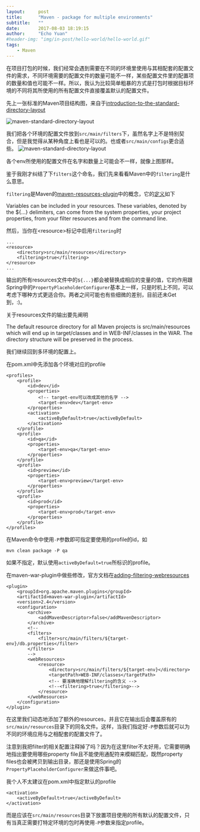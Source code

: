 ```yaml
---
layout:     post
title:      "Maven - package for multiple environments"
subtitle:   ""
date:       2017-08-03 18:19:15
author:     "Echo Yuan"
#header-img: "img/in-post/hello-world/hello-world.gif"
tags:
    - Maven
---
```

在项目打包的时候，我们经常会遇到需要在不同的环境里使用与其相配套的配置文件的需求，不同环境需要的配置文件的数量可能不一样，某些配置文件里的配置项的数量和值也可能不一样。所以，我认为比较简单粗暴的方式是打包时根据目标环境的不同将其所使用的所有配置文件直接覆盖默认的配置文件。

先上一张标准的Maven项目结构图，来自于[introduction-to-the-standard-directory-layout](https://maven.apache.org/guides/introduction/introduction-to-the-standard-directory-layout.html)

![maven-standard-directory-layout](/img/in-post/maven-package-for-multiple-environments/maven-standard-directory-layout.png)

我们把各个环境的配置文件放到`src/main/filters`下，虽然名字上不是特别契合，但是我觉得从某种角度上看也是可以的。也或者`src/main/configs`更合适些。
![maven-standard-directory-layout](/img/in-post/maven-package-for-multiple-environments/filter-by-envs.png)

各个env所使用的配置文件在名字和数量上可能会不一样，就像上图那样。

鉴于我刚才纠结了下`filters`这个命名，我们先来看看Maven中的`filtering`是什么意思。

`filtering`是Maven的[maven-resources-plugin](https://maven.apache.org/plugins/maven-resources-plugin/index.html)中的概念，它的[定义](https://maven.apache.org/plugins/maven-resources-plugin/examples/filter.html)如下

>
Variables can be included in your resources. These variables, denoted by the ${...} delimiters, can come from the system properties, your project properties, from your filter resources and from the command line.

然后，当你在\<resource\>标记中启用`filtering`时
```
...
<resource>
    <directory>src/main/resources</directory>
    <filtering>true</filtering>
</resource>
...
```
输出的所有resources文件中的`${...}`都会被替换成相应的变量的值，它的作用跟Spring中的`PropertyPlaceholderConfigurer`基本上一样，只是时机上不同，可以考虑下哪种方式更适合你。两者之间可能也有些细微的差别，目前还未Get到，:)。

关于resources文件的输出要先阐明
>
The default resource directory for all Maven projects is src/main/resources which will end up in target/classes and in WEB-INF/classes in the WAR. The directory structure will be preserved in the process.

我们继续回到多环境的配置上。

在pom.xml中先添加各个环境对应的profile
```
<profiles>
    <profile>
        <id>dev</id>
        <properties>
            <!-- target-env可以改成其他的名字 -->
            <target-env>dev</target-env>
        </properties>
        <activation>
            <activeByDefault>true</activeByDefault>
        </activation>
    </profile>
    <profile>
        <id>qa</id>
        <properties>
            <target-env>qa</target-env>
        </properties>
    </profile>
    <profile>
        <id>preview</id>
        <properties>
            <target-env>preview</target-env>
        </properties>
    </profile>
    <profile>
        <id>prod</id>
        <properties>
            <target-env>prod</target-env>
        </properties>
    </profile>
</profiles>
```

在Maven命令中使用`-P`参数即可指定要使用的profile的id，如

```
mvn clean package -P qa
```
如果不指定，默认使用`activeByDefault=true`所标识的profile。

在maven-war-plugin中做些修改，官方文档在[adding-filtering-webresources](http://maven.apache.org/plugins/maven-war-plugin/examples/adding-filtering-webresources.html)
```
<plugin>
    <groupId>org.apache.maven.plugins</groupId>
    <artifactId>maven-war-plugin</artifactId>
    <version>2.4</version>
    <configuration>
        <archive>
            <addMavenDescriptor>false</addMavenDescriptor>
        </archive>
        <!--
        <filters>
            <filter>src/main/filters/${target-env}/db.properties</filter>
        </filters>
        -->
        <webResources>
            <resource>
                <directory>src/main/filters/${target-env}</directory>
                <targetPath>WEB-INF/classes</targetPath>
                <!-- 要准确地理解filtering的含义 -->
                <!--<filtering>true</filtering>-->
            </resource>
        </webResources>
    </configuration>
</plugin>
```

在这里我们动态地添加了额外的resources，并且它在输出后会覆盖原有的`src/main/resources`目录下的同名文件。这样，当我们指定好`-P`参数后就可以为不同的环境应用与之相配套的配置文件了。

注意到我把filter的相关配置注释掉了吗？因为在这里filter不太好用，它需要明确地指出要使用哪些property file且不能使用通配符来模糊匹配，既然property files也会被拷贝到输出目录，那还是使用Spring的`PropertyPlaceholderConfigurer`来做这件事吧。

我个人不太建议在pom.xml中指定默认的profile
```
<activation>
    <activeByDefault>true</activeByDefault>
</activation>
```

而是应该在`src/main/resources`目录下放置项目使用的所有默认的配置文件，只有当真正需要打特定环境的包时再使用`-P`参数来指定profile。